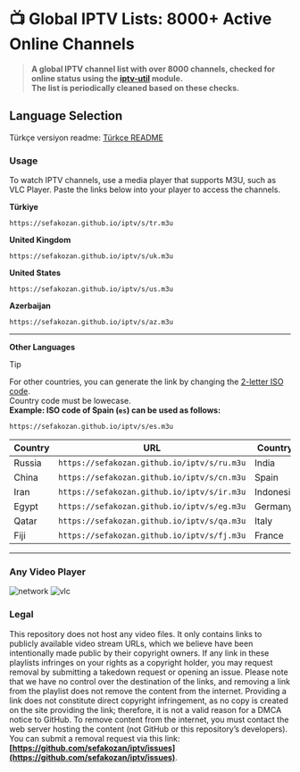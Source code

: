 # 📺 Global IPTV Lists: 8000+ Active Online Channels

> **A global IPTV channel list with over 8000 channels, checked for online status using the [iptv-util](https://github.com/sefakozan/iptv-util) module.  
The list is periodically cleaned based on these checks.**

## Language Selection
Türkçe versiyon readme:  [Türkçe README](./README.TR.md)

### Usage
To watch IPTV channels, use a media player that supports M3U, such as VLC Player. Paste the links below into your player to access the channels.

**Türkiye**
```
https://sefakozan.github.io/iptv/s/tr.m3u
```
**United Kingdom**
```
https://sefakozan.github.io/iptv/s/uk.m3u
```
**United States**
```
https://sefakozan.github.io/iptv/s/us.m3u
```
**Azerbaijan**
```
https://sefakozan.github.io/iptv/s/az.m3u
```

---

**Other Languages**

> [!TIP]  
> For other countries, you can generate the link by changing the [2-letter ISO code](https://www.iban.com/country-codes).   
> Country code must be lowecase.  
> **Example: ISO code of Spain (`es`) can be used as follows:**  
> ```text
> https://sefakozan.github.io/iptv/s/es.m3u
> ```

| Country | URL | Country | URL |
|---------|-----|---------|-----|
| Russia| `https://sefakozan.github.io/iptv/s/ru.m3u` | India     | `https://sefakozan.github.io/iptv/s/in.m3u` |
| China | `https://sefakozan.github.io/iptv/s/cn.m3u` | Spain     | `https://sefakozan.github.io/iptv/s/es.m3u` |
| Iran  | `https://sefakozan.github.io/iptv/s/ir.m3u` | Indonesia | `https://sefakozan.github.io/iptv/s/id.m3u` |
| Egypt | `https://sefakozan.github.io/iptv/s/eg.m3u` | Germany   | `https://sefakozan.github.io/iptv/s/de.m3u` |
| Qatar | `https://sefakozan.github.io/iptv/s/qa.m3u` | Italy     | `https://sefakozan.github.io/iptv/s/it.m3u` |
| Fiji  | `https://sefakozan.github.io/iptv/s/fj.m3u` | France    | `https://sefakozan.github.io/iptv/s/fr.m3u` |

---

### Any Video Player

![network](doc/assets/network.png)
![vlc](doc/assets/vlc.png)

### Legal
This repository does not host any video files. It only contains links to publicly available video stream URLs, which we believe have been intentionally made public by their copyright owners. If any link in these playlists infringes on your rights as a copyright holder, you may request removal by submitting a takedown request or opening an issue. Please note that we have no control over the destination of the links, and removing a link from the playlist does not remove the content from the internet. Providing a link does not constitute direct copyright infringement, as no copy is created on the site providing the link; therefore, it is not a valid reason for a DMCA notice to GitHub. To remove content from the internet, you must contact the web server hosting the content (not GitHub or this repository’s developers). You can submit a removal request via this link: **[https://github.com/sefakozan/iptv/issues](https://github.com/sefakozan/iptv/issues)**.